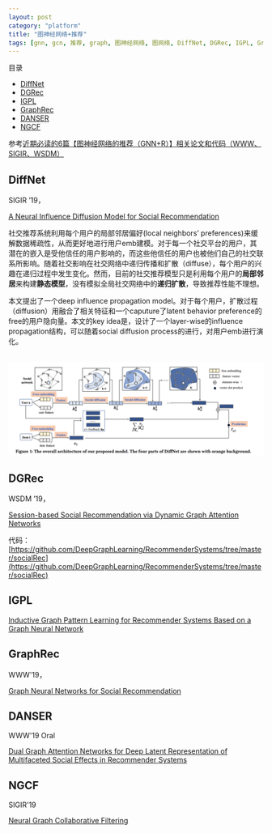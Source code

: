 ```yaml
---
layout: post
category: "platform"
title: "图神经网络+推荐"
tags: [gnn, gcn, 推荐, graph, 图神经网络, 图网络, DiffNet, DGRec, IGPL, GraphRec, DANSER, NGCF]
---
```


目录

<!-- TOC -->

- [DiffNet](#diffnet)
- [DGRec](#dgrec)
- [IGPL](#igpl)
- [GraphRec](#graphrec)
- [DANSER](#danser)
- [NGCF](#ngcf)

<!-- /TOC -->

参考[近期必读的6篇【图神经网络的推荐（GNN+R）】相关论文和代码（WWW、SIGIR、WSDM）](https://mp.weixin.qq.com/s?__biz=MzU2OTA0NzE2NA==&mid=2247510850&idx=1&sn=222f99d740acd50bcbcf5a5745c5d938&chksm=fc864a51cbf1c34739a348177e109d4ff4323f313208c410a44ac6af4cc4e32ad66f6275b235&mpshare=1&scene=1&srcid=&pass_ticket=yi5ku1%2Fs0oomHKKecAzMcpWLxtfI6PDYKYJn%2BWzsyCs3SOPlL0ZxjXuFZUZ2FS5h#rd)


## DiffNet

SIGIR ’19，

[A Neural Influence Diffusion Model for Social Recommendation](https://arxiv.org/pdf/1904.10322.pdf)

社交推荐系统利用每个用户的局部邻居偏好(local neighbors’ preferences)来缓解数据稀疏性，从而更好地进行用户emb建模。对于每一个社交平台的用户，其潜在的嵌入是受他信任的用户影响的，而这些他信任的用户也被他们自己的社交联系所影响。随着社交影响在社交网络中递归传播和扩散（diffuse），每个用户的兴趣在递归过程中发生变化。然而，目前的社交推荐模型只是利用每个用户的**局部邻居**来构建**静态模型**，没有模拟全局社交网络中的**递归扩散**，导致推荐性能不理想。

本文提出了一个deep influence propagation model。对于每个用户，扩散过程（diffusion）用融合了相关特征和一个caputure了latent behavior preference的free的用户隐向量。本文的key idea是，设计了一个layer-wise的influence propagation结构，可以随着social diffusion process的进行，对用户emb进行演化。

<html>
<br/>
<img src='../assets/diffnet.png' style='max-height: 300px'/>
<br/>
</html>

## DGRec

WSDM ’19，

[Session-based Social Recommendation via Dynamic Graph Attention Networks](https://arxiv.org/abs/1902.09362v2)

代码：[https://github.com/DeepGraphLearning/RecommenderSystems/tree/master/socialRec](https://github.com/DeepGraphLearning/RecommenderSystems/tree/master/socialRec)


## IGPL

[Inductive Graph Pattern Learning for Recommender Systems Based on a Graph Neural Network](https://arxiv.org/abs/1904.12058v1)


## GraphRec

WWW'19，

[Graph Neural Networks for Social Recommendation](https://arxiv.org/pdf/1902.07243.pdf)


## DANSER

WWW'19 Oral

[Dual Graph Attention Networks for Deep Latent Representation of Multifaceted Social Effects in Recommender Systems](https://arxiv.org/abs/1903.10433)

## NGCF

SIGIR'19

[Neural Graph Collaborative Filtering](https://www.comp.nus.edu.sg/~xiangnan/papers/sigir19-NGCF.pdf)
